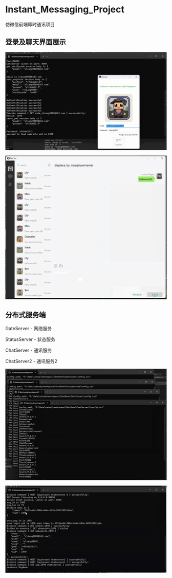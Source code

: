 # Instant_Messaging_Project
仿微信前端即时通讯项目

## 登录及聊天界面展示

![login](.\login.png)

![chatlogin](./chatlogin.png)

## 分布式服务端

GateServer - 网络服务

StatusServer - 状态服务

ChatServer - 通讯服务

ChatServer2 - 通讯服务2

![chatlogin](./distributed_servers.png)

![communication](./communication.png)

